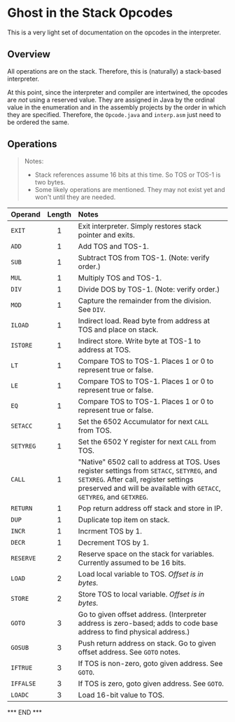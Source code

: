 # Ghost in the Stack Opcodes

This is a very light set of documentation on the opcodes in the interpreter.

## Overview

All operations are on the stack. Therefore, this is (naturally) a stack-based interpreter.

At this point, since the interpreter and compiler are intertwined, the opcodes are
*not* using a reserved value. They are assigned in Java by the ordinal value in the
enumeration and in the assembly projects by the order in which they are specified.
Therefore, the `Opcode.java` and `interp.asm` just need to be ordered the same.

## Operations

> Notes:
> * Stack references assume 16 bits at this time. So TOS or TOS-1 is two bytes.
> * Some likely operations are mentioned. They may not exist yet and won't until they are needed.

| Operand   | Length | Notes                                                                                                                                                                                                         |
|:----------|:------:|:--------------------------------------------------------------------------------------------------------------------------------------------------------------------------------------------------------------|
| `EXIT`    |   1    | Exit interpreter. Simply restores stack pointer and exits.                                                                                                                                                    |
| `ADD`     |   1    | Add TOS and TOS-1.                                                                                                                                                                                            |
| `SUB`     |   1    | Subtract TOS from TOS-1. (Note: verify order.)                                                                                                                                                                |
| `MUL`     |   1    | Multiply TOS and TOS-1.                                                                                                                                                                                       |
| `DIV`     |   1    | Divide DOS by TOS-1. (Note: verify order.)                                                                                                                                                                    |
| `MOD`     |   1    | Capture the remainder from the division. See `DIV`.                                                                                                                                                           |
| `ILOAD`   |   1    | Indirect load. Read byte from address at TOS and place on stack.                                                                                                                                              |
| `ISTORE`  |   1    | Indirect store. Write byte at TOS-1 to address at TOS.                                                                                                                                                        |
| `LT`      |   1    | Compare TOS to TOS-1. Places 1 or 0 to represent true or false.                                                                                                                                               |
| `LE`      |   1    | Compare TOS to TOS-1. Places 1 or 0 to represent true or false.                                                                                                                                               |
| `EQ`      |   1    | Compare TOS to TOS-1. Places 1 or 0 to represent true or false.                                                                                                                                               |
| `SETACC`  |   1    | Set the 6502 Accumulator for next `CALL` from TOS.                                                                                                                                                            |
| `SETYREG` |   1    | Set the 6502 Y register for next `CALL` from TOS.                                                                                                                                                             |
| `CALL`    |   1    | "Native" 6502 call to address at TOS. Uses register settings from `SETACC`, `SETYREG`, and `SETXREG`.  After call, register settings preserved and will be available with `GETACC`, `GETYREG`, and `GETXREG`. |
| `RETURN`  |   1    | Pop return address off stack and store in IP.                                                                                                                                                                 |
| `DUP`     |   1    | Duplicate top item on stack.                                                                                                                                                                                  |
| `INCR`    |   1    | Incrment TOS by 1.                                                                                                                                                                                            |
| `DECR`    |   1    | Decrement TOS by 1.                                                                                                                                                                                           |
| `RESERVE` |   2    | Reserve space on the stack for variables. Currently assumed to be 16 bits.                                                                                                                                    |
| `LOAD`    |   2    | Load local variable to TOS. _Offset is in bytes._                                                                                                                                                             |
| `STORE`   |   2    | Store TOS to local variable. _Offset is in bytes._                                                                                                                                                            |
| `GOTO`    |   3    | Go to given offset address. (Interpreter address is zero-based; adds to code base address to find physical address.)                                                                                          |
| `GOSUB`   |   3    | Push return address on stack. Go to given offset address. See `GOTO` notes.                                                                                                                                   |
| `IFTRUE`  |   3    | If TOS is non-zero, goto given address. See `GOTO`.                                                                                                                                                           |
| `IFFALSE` |   3    | If TOS is zero, goto given address. See `GOTO`.                                                                                                                                                               |
| `LOADC`   |   3    | Load 16-bit value to TOS.                                                                                                                                                                                     |

*** END ***
